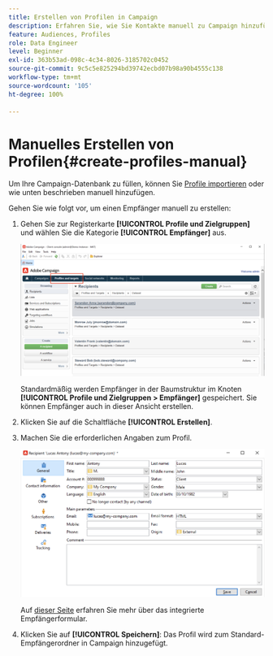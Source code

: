 ```yaml
---
title: Erstellen von Profilen in Campaign
description: Erfahren Sie, wie Sie Kontakte manuell zu Campaign hinzufügen
feature: Audiences, Profiles
role: Data Engineer
level: Beginner
exl-id: 363b53ad-098c-4c34-8026-3185702c0452
source-git-commit: 9c5c5e825294bd39742ecbd07b98a90b4555c138
workflow-type: tm+mt
source-wordcount: '105'
ht-degree: 100%

---
```


# Manuelles Erstellen von Profilen{#create-profiles-manual}

Um Ihre Campaign-Datenbank zu füllen, können Sie [Profile importieren](import-profiles.md) oder wie unten beschrieben manuell hinzufügen.

Gehen Sie wie folgt vor, um einen Empfänger manuell zu erstellen:

1. Gehen Sie zur Registerkarte **[!UICONTROL Profile und Zielgruppen]** und wählen Sie die Kategorie **[!UICONTROL Empfänger]** aus.

   ![](assets/profiles-and-targets.png)

   Standardmäßig werden Empfänger in der Baumstruktur im Knoten **[!UICONTROL Profile und Zielgruppen > Empfänger]** gespeichert. Sie können Empfänger auch in dieser Ansicht erstellen.

1. Klicken Sie auf die Schaltfläche **[!UICONTROL Erstellen]**.
1. Machen Sie die erforderlichen Angaben zum Profil.

   ![](assets/new-recipient.png)

   Auf [dieser Seite](view-profiles.md#edit-a-profiles) erfahren Sie mehr über das integrierte Empfängerformular.

1. Klicken Sie auf **[!UICONTROL Speichern]**: Das Profil wird zum Standard-Empfängerordner in Campaign hinzugefügt.
